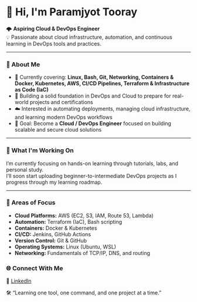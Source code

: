 # 👋 Hi, I'm Paramjyot Tooray  

🌩️ **Aspiring Cloud & DevOps Engineer**  
💡 Passionate about cloud infrastructure, automation, and continuous learning in DevOps tools and practices.

---

### 🚀 About Me  
- 🧠 Currently covering: **Linux, Bash, Git, Networking, Containers & Docker, Kubernetes, AWS, CI/CD Pipelines, Terraform & Infrastructure as Code (IaC)**  
- 🧰 Building a solid foundation in DevOps and Cloud to prepare for real-world projects and certifications  
- ☁️ Interested in automating deployments, managing cloud infrastructure, and learning modern DevOps workflows  
- 🌱 Goal: Become a **Cloud / DevOps Engineer** focused on building scalable and secure cloud solutions  

---

### 📘 What I'm Working On  
I’m currently focusing on hands-on learning through tutorials, labs, and personal study.  
I’ll soon start uploading beginner-to-intermediate DevOps projects as I progress through my learning roadmap.

---

### 🧠 Areas of Focus  
- **Cloud Platforms:** AWS (EC2, S3, IAM, Route 53, Lambda)  
- **Automation:** Terraform (IaC), Bash scripting  
- **Containers:** Docker & Kubernetes  
- **CI/CD:** Jenkins, GitHub Actions  
- **Version Control:** Git & GitHub  
- **Operating Systems:** Linux (Ubuntu, WSL)  
- **Networking:** Fundamentals of TCP/IP, DNS, and routing  

### 🌐 Connect With Me  
💼 [LinkedIn](https://www.linkedin.com/in/paramjyot-tooray-43a5442b)  

🛠️ “Learning one tool, one command, and one project at a time.”
